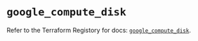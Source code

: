 # `google_compute_disk`

Refer to the Terraform Registory for docs: [`google_compute_disk`](https://registry.terraform.io/providers/hashicorp/google-beta/5.3.0/docs/resources/google_compute_disk).
